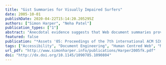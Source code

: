 ```yaml
---
title: "Gist Summaries for Visually Impaired Surfers"
date: 2005-10-01
publishDate: 2020-04-22T15:14:20.205295Z
authors: ["Simon Harper", "Neha Patel"]
publication_types: ["1"]
abstract: "Anecdotal evidence suggests that Web document summaries provide the sighted reader with a basis for making decisions regarding the route to take within non-linear text; and additional research shows that sighted people use 'Gist' summaries as decision points to bolster their browsing behaviour. Other studies have found that visually impaired users are hindered in their cognition of the content of Web-pages because users must wait for an entire Web-page to be read before deciding on it's usefulness to their current task. In these cases, we draw similarities between sighted and visually impaired users, in that sighted users cannot see the target of a Web Anchor and are therefore 'handicapped' by the technology. Previously, we have investigate four simple summarisation algorithms against each other and a manually created summary; producing empirical evidence as a formative evaluation. This evaluation concludes that users prefer simple automatically generated 'gist' summaries thereby reducing cognitive overload and increasing awareness of the focus of the Web-page under investigation. In this paper we focus on the development of 'FireFox' based tool which creates a summary of a Web page 'on-the-fly'. The algorithm used to create this summary is based on the results of our formative evaluation which automatically and dynamically annotates Web pages with the generated 'gist' summary. In this way visually impaired users are supported in their decisions as the relevancy of the page at hand. "
featured: false
publication: "*Assets '05: Proceedings of the 7th international ACM SIGACCESS conference on Computers and accessibility*"
tags: ["Accessibility", "Document Engineering", "Human Centred Web", "Metrics", "Modelling", "Tools", "ViCRAM", "Visual Complexity", "Visual Impairment", "Web Accessibility"]
url_pdf: "http://www.simonharper.info/publications/Harper2005fk.pdf"
doi: "http://dx.doi.org/10.1145/1090785.1090804"
---
```


